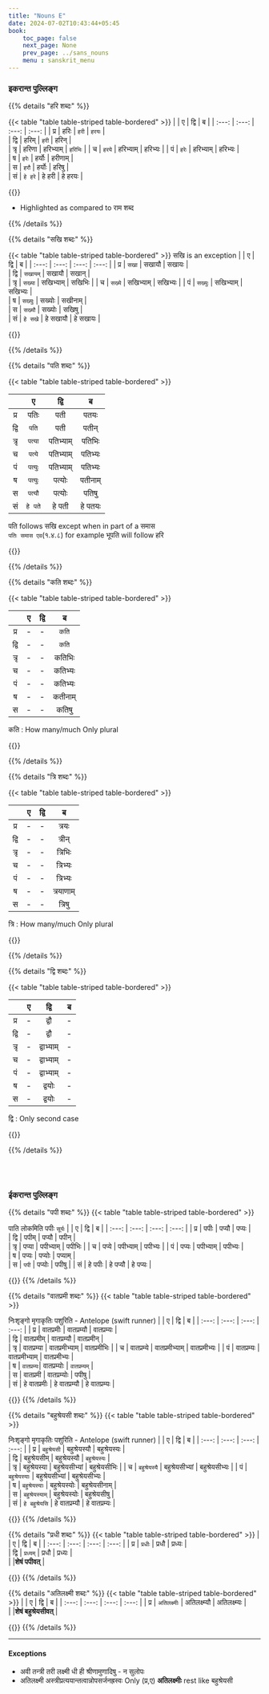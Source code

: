 ```yaml
---
title: "Nouns E"
date: 2024-07-02T10:43:44+05:45
book:
    toc_page: false
    next_page: None
    prev_page: ../sans_nouns
    menu : sanskrit_menu
---
```


###  इकरान्त पुल्लिङ्ग 

{{% details "हरि शब्दः" %}}

{{< table "table  table-striped table-bordered" >}}
|       | ए     | द्वि     | ब     |
| :---: | :---: | :---: | :---: |
|   प्र   | हरिः   | `हरी`  | `हरयः` |   
|   द्वि   | हरिम्  | `हरी`  | हरिन्   |  
|   त्रृ   | हरिणा  | हरिभ्याम् | `हरिभिः`  | 
|   च   | `हरये` | हरिभ्याम् |  हरिभ्यः |
|   पं   | `हरेः`  | हरिभ्याम् | हरिभ्यः |  
|   ष   | `हरेः`  | हर्योः   | हरीणाम् |  
|   स   | `हरौ`  | हर्योः  | हरिषु  |  
|   सं   | `हे हरे`  | हे हरी | हे हरयः |  

{{</table>}}

- Highlighted as compared to राम शब्द

{{% /details %}}

{{% details "सखि शब्दः" %}}

{{< table "table  table-striped table-bordered" >}}
सखि is an exception
|       | ए     | द्वि  | ब     |
| :---: | :---: | :---: | :---: |
|   प्र   | `सखा`   | सखायौ    | सखायः   |   
|   द्वि   | `सखायम्` | सखायौ    | सखान्  |  
|   त्रृ   | `सख्या`  | सखिभ्याम् | सखिभिः  | 
|   च   | `सख्ये` | सखिभ्याम् | सखिभ्यः  |
|   पं   | `सख्युः` | सखिभ्याम्  | सखिभ्यः   |  
|   ष   | `सख्युः`  | सख्योः   | सखीनाम्  |  
|   स   | `सख्यौ`  | सख्योः  | सखिषु    |  
|   सं   | `हे सखे`  | हे सखायौ  | हे सखायः   |  

{{</table>}}

{{% /details %}}

{{% details "पति शब्दः" %}}

{{< table "table  table-striped table-bordered" >}}

|       | ए     | द्वि  | ब     |
| :---: | :---: | :---: | :---: |
|   प्र   | पतिः   | पती    | पतयः   |   
|   द्वि   | `पति` | पती    | पतीन्  |  
|   त्रृ   | `पत्या`  | पतिभ्याम् | पतिभिः  | 
|   च   | `पत्ये` | पतिभ्याम् | पतिभ्यः  |
|   पं   | `पत्युः` | पतिभ्याम्  | पतिभ्यः   |  
|   ष   | `पत्युः`  | पत्योः   | पतीनाम्  |  
|   स   | `पत्यौ`  | पत्योः  | पतिषु    |  
|   सं   | `हे पते`  | हे पती  | हे पतयः   |    


पति follows सखि except when in part of a समास   
`पतिः समास एव`(१.४.८) for example भूपति will follow हरि

{{</table>}}

{{% /details %}}


{{% details "कति शब्दः" %}}

{{< table "table  table-striped table-bordered" >}}

|       | ए     | द्वि  | ब     |
| :---: | :---: | :---: | :---: |
|   प्र   | -   | -    | `कति`  |   
|   द्वि   | -   | -    | `कति`  |  
|   त्रृ   | -   | -    | कतिभिः | 
|   च   | -   | -    | कतिभ्यः |
|   पं   | -   | -    | कतिभ्यः |  
|   ष   | -   | -    | कतीनाम् |  
|   स   | -   | -    | कतिषु  |  

कति : How many/much
      Only plural

{{</table>}}

{{% /details %}}

{{% details "त्रि शब्दः" %}}

{{< table "table  table-striped table-bordered" >}}

|       | ए     | द्वि  | ब     |
| :---: | :---: | :---: | :---: |
|   प्र   | -   | -    | त्रयः   |   
|   द्वि   | -   | -    | त्रीन्  |  
|   त्रृ   | -   | -    | त्रिभिः | 
|   च   | -   | -    | त्रिभ्यः |
|   पं   | -   | -    | त्रिभ्यः |  
|   ष   | -   | -    | त्रयाणाम् |  
|   स   | -   | -    | त्रिषु  |  

त्रि : How many/much
      Only plural

{{</table>}}

{{% /details %}}


{{% details "द्वि शब्दः" %}}

{{< table "table  table-striped table-bordered" >}}

|       | ए     | द्वि  | ब     |
| :---: | :---: | :---: | :---: |
|   प्र   | -   | द्वौ  | -   |   
|   द्वि   | -   | द्वौ  | -  |  
|   त्रृ   | -   | द्वाभ्याम्  | -  | 
|   च   | -   | द्वाभ्याम्  | -  |
|   पं   | -   | द्वाभ्याम्  | -  |  
|   ष   | -   | द्वयोः   | -  |  
|   स   | -   | द्वयोः   | -  |  

द्वि : Only second case

{{</table>}}

{{% /details %}}

<br/>
<br/>


###  ईकरान्त पुल्लिङ्ग 

{{% details "पपी शब्दः" %}}
{{< table "table  table-striped table-bordered" >}}

पाति लोकमिति पपीः `सूर्यः`
|       | ए     | द्वि  | ब     |
| :---: | :---: | :---: | :---: |
|   प्र   |  पपीः  | पप्यौ   | पप्यः   |   
|   द्वि   | पपीम्  | पप्यौ   |  पपीन्  |  
|   त्रृ   |  पप्या  | पपीभ्याम् | पपीभिः | 
|   च   | पप्ये   | पपीभ्याम् | पपीभ्यः |
|   पं   | पप्यः  | पपीभ्याम्   | पपीभ्यः  |  
|   ष   | पप्यः | पप्योः   | पप्याम्  |  
|   स   | `पपी` | पप्योः   | पपीषु  | 
|   सं   | हे पपीः | हे पप्यौ   | हे पप्यः  |   


{{</table>}}
{{% /details %}}


{{% details "वातप्रमी शब्दः" %}}
{{< table "table  table-striped table-bordered" >}}

निःशृङ्गो मृगाकृतिः पशुरिति - Antelope (swift runner)
|       | ए     | द्वि  | ब     |
| :---: | :---: | :---: | :---: |
|   प्र   | वातप्रमीः  | वातप्रम्यौ   | वातप्रम्यः |   
|   द्वि   | वातप्रमीम् | वातप्रम्यौ   |  वातप्रमीन् |  
|   त्रृ   | वातप्रम्या  | वातप्रमीभ्याम् | वातप्रमीभिः | 
|   च   | वातप्रम्ये  | वातप्रमीभ्याम् | वातप्रमीभ्यः |
|   पं   | वातप्रम्यः  | वातप्रमीभ्याम् | वातप्रमीभ्यः  |  
|   ष   | `वातप्रम्यः`| वातप्रम्योः | `वातप्रम्यम्` |  
|   स   | वातप्रमी  | वातप्रम्योः  | पपीषु  |  
|   सं   | हे वातप्रमीः | हे वातप्रम्यौ | हे वातप्रम्यः |   

{{</table>}}
{{% /details %}}


{{% details "बहुश्रेयसी शब्दः" %}}
{{< table "table  table-striped table-bordered" >}}

निःशृङ्गो मृगाकृतिः पशुरिति - Antelope (swift runner)
|       | ए     | द्वि  | ब     |
| :---: | :---: | :---: | :---: |
|   प्र   | `बहुश्रेयसी`  | बहुश्रेयस्यौ   | बहुश्रेयस्यः |   
|   द्वि   | बहुश्रेयसीम् | बहुश्रेयस्यौ   |  `बहुश्रेयस्यः` |  
|   त्रृ   | बहुश्रेयस्या  | बहुश्रेयसीभ्यां | बहुश्रेयसीभिः | 
|   च   | `बहुश्रेयस्यै`  | बहुश्रेयसीभ्यां | बहुश्रेयसीभ्यः |
|   पं   | `बहुश्रेयस्याः`  | बहुश्रेयसीभ्यां  | बहुश्रेयसीभ्यः  |  
|   ष   | `बहुश्रेयस्याः`  | बहुश्रेयस्योः   | बहुश्रेयसीनाम् |  
|   स   | `बहुश्रेयस्याम्`  | बहुश्रेयस्योः   | बहुश्रेयसीषु  |  
|   सं   | `हे बहुश्रेयसि` | हे वातप्रम्यौ | हे वातप्रम्यः |   

{{</table>}}
{{% /details %}}


{{% details "प्रधी शब्दः" %}}
{{< table "table  table-striped table-bordered" >}}
|       | ए     | द्वि  | ब     |
| :---: | :---: | :---: | :---: |
|   प्र   | `प्रधीः`  | प्रधौ   | प्रध्यः |   
|   द्वि   | `प्रध्यम्`  | प्रधौ   | प्रध्यः |   
| |**शेषं पपीवत्** |

{{</table>}}
{{% /details %}}


{{% details "अतिलक्ष्मी शब्दः" %}}
{{< table "table  table-striped table-bordered" >}}
|       | ए     | द्वि  | ब     |
| :---: | :---: | :---: | :---: |
|   प्र   | `अतिलक्ष्मीः`  | अतिलक्ष्म्यौ   | अतिलक्ष्म्यः |   
| |**शेषं बहुश्रेयसीवत्** |

{{</table>}}
{{% /details %}}

------
#### Exceptions 
- अवी तन्त्री तरी लक्ष्मी धी ही श्रीणामुणादिषु - न सुलोपः
- अतिलक्ष्मी अस्त्रीप्रत्ययान्तत्वान्नोपसर्जनह्रस्वः
  Only (प्र,ए) **अतिलक्ष्मीः** rest like बहुश्रेयसी 


